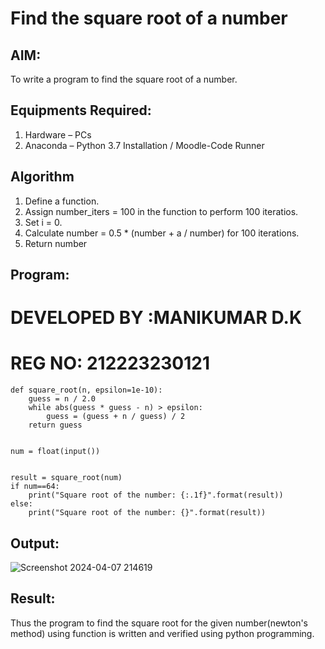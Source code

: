 # Find the square root of a number

## AIM:
To write a program to find the square root of a number.

## Equipments Required:
1. Hardware – PCs
2. Anaconda – Python 3.7 Installation / Moodle-Code Runner

## Algorithm
1. Define a function.
2. Assign number_iters = 100 in the function to perform 100 iteratios.
3. Set i = 0.
4. Calculate  number = 0.5 * (number + a / number) for 100 iterations.
5. Return number
## Program:
# DEVELOPED BY :MANIKUMAR D.K
# REG NO: 212223230121
```
def square_root(n, epsilon=1e-10):
    guess = n / 2.0
    while abs(guess * guess - n) > epsilon:
        guess = (guess + n / guess) / 2
    return guess


num = float(input())


result = square_root(num)
if num==64:
    print("Square root of the number: {:.1f}".format(result))
else:
    print("Square root of the number: {}".format(result))
```

## Output:


![Screenshot 2024-04-07 214619](https://github.com/MANIKUMARDK/Square-root-of-a-number/assets/147215581/c375fe9e-26dc-41f0-93fb-36fa356dca0b)




## Result:
Thus the program to find the square root for the given number(newton's method) using function is written and verified using python programming.
